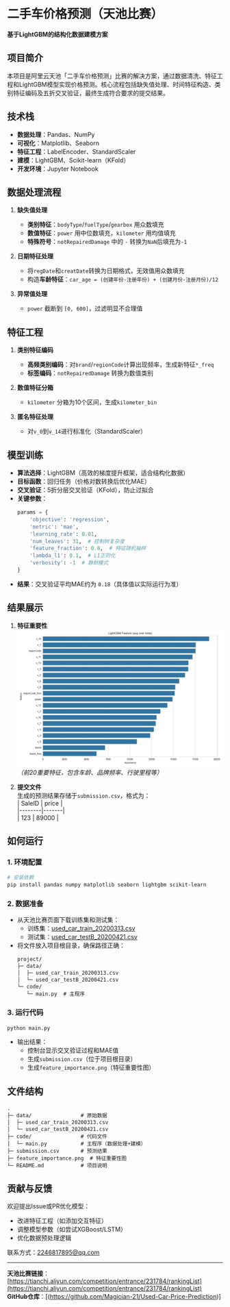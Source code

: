 # 二手车价格预测（天池比赛）  
**基于LightGBM的结构化数据建模方案**


## 项目简介  
本项目是阿里云天池「二手车价格预测」比赛的解决方案，通过数据清洗、特征工程和LightGBM模型实现价格预测。核心流程包括缺失值处理、时间特征构造、类别特征编码及五折交叉验证，最终生成符合要求的提交结果。


## 技术栈  
- **数据处理**：Pandas、NumPy  
- **可视化**：Matplotlib、Seaborn  
- **特征工程**：LabelEncoder、StandardScaler  
- **建模**：LightGBM、Scikit-learn（KFold）  
- **开发环境**：Jupyter Notebook  


## 数据处理流程  
1. **缺失值处理**  
   - **类别特征**：`bodyType`/`fuelType`/`gearbox` 用众数填充  
   - **数值特征**：`power` 用中位数填充，`kilometer` 用均值填充  
   - **特殊符号**：`notRepairedDamage` 中的 `-` 转换为`NaN`后填充为`-1`  

2. **日期特征处理**  
   - 将`regDate`和`creatDate`转换为日期格式，无效值用众数填充  
   - 构造**车龄特征**：`car_age = (创建年份-注册年份) + (创建月份-注册月份)/12`  

3. **异常值处理**  
   - `power` 截断到 `[0, 600]`，过滤明显不合理值  


## 特征工程  
1. **类别特征编码**  
   - **高频类别编码**：对`brand`/`regionCode`计算出现频率，生成新特征`*_freq`  
   - **标签编码**：`notRepairedDamage` 转换为数值类别  

2. **数值特征分箱**  
   - `kilometer` 分箱为10个区间，生成`kilometer_bin`  

3. **匿名特征处理**  
   - 对`v_0`到`v_14`进行标准化（StandardScaler）  


## 模型训练  
- **算法选择**：LightGBM（高效的梯度提升框架，适合结构化数据）  
- **目标函数**：回归任务（价格对数转换后优化MAE）  
- **交叉验证**：5折分层交叉验证（KFold），防止过拟合  
- **关键参数**：  
  ```python  
  params = {  
      'objective': 'regression',  
      'metric': 'mae',  
      'learning_rate': 0.01,  
      'num_leaves': 31,  # 控制树复杂度  
      'feature_fraction': 0.8,  # 特征随机抽样  
      'lambda_l1': 0.1,  # L1正则化  
      'verbosity': -1  # 静默模式  
  }  
  ```  
- **结果**：交叉验证平均MAE约为 `0.18`（具体值以实际运行为准）  


## 结果展示  
1. **特征重要性**  
   ![特征重要性图](feature_importance.png)  
   *（前20重要特征，包含车龄、品牌频率、行驶里程等）*

2. **提交文件**  
   生成的预测结果存储于`submission.csv`，格式为：  
   | SaleID | price |  
   |--------|-------|  
   | 123    | 89000 |  


## 如何运行  
### 1. 环境配置  
```bash  
# 安装依赖  
pip install pandas numpy matplotlib seaborn lightgbm scikit-learn  
```  

### 2. 数据准备  
- 从天池比赛页面下载训练集和测试集：  
  - 训练集：[used_car_train_20200313.csv](https://tianchi.aliyun.com/competition/entrance/231784/rankingList)  
  - 测试集：[used_car_testB_20200421.csv](https://tianchi.aliyun.com/competition/entrance/231784/rankingList)  
- 将文件放入项目根目录，确保路径正确：  
  ```  
  project/  
  ├─ data/  
  │  ├─ used_car_train_20200313.csv  
  │  └─ used_car_testB_20200421.csv  
  └─ code/  
     └─ main.py  # 主程序  
  ```  

### 3. 运行代码  
```bash  
python main.py  
```  
- 输出结果：  
  - 控制台显示交叉验证过程和MAE值  
  - 生成`submission.csv`（位于项目根目录）  
  - 生成`feature_importance.png`（特征重要性图）  


## 文件结构  
```  
.  
├─ data/                # 原始数据  
│  ├─ used_car_train_20200313.csv  
│  └─ used_car_testB_20200421.csv  
├─ code/                # 代码文件  
│  └─ main.py           # 主程序（数据处理+建模）  
├─ submission.csv       # 预测结果  
├─ feature_importance.png  # 特征重要性图  
└─ README.md            # 项目说明  
```  


## 贡献与反馈  
欢迎提出Issue或PR优化模型：  
- 改进特征工程（如添加交互特征）  
- 调整模型参数（如尝试XGBoost/LSTM）  
- 优化数据预处理逻辑  

联系方式：2246817895@qq.com 




---  
**天池比赛链接**：[https://tianchi.aliyun.com/competition/entrance/231784/rankingList](https://tianchi.aliyun.com/competition/entrance/231784/rankingList)  
**GitHub仓库**：[(https://github.com/Magician-21/Used-Car-Price-Prediction)]
